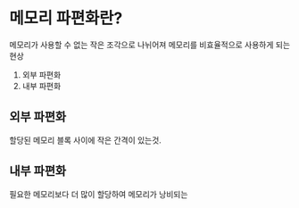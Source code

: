 # 메모리 파편화란?
메모리가 사용할 수 없는 작은 조각으로 나뉘어져 메모리를 비효율적으로 사용하게 되는 현상
1. 외부 파편화
2. 내부 파편화
## 외부 파편화
할당된 메모리 블록 사이에 작은 간격이 있는것.
## 내부 파편화
필요한 메모리보다 더 많이 할당하여 메모리가 낭비되는
